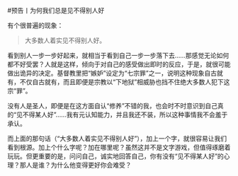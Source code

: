 #预告丨为何我们总是见不得别人好

有个很普遍的现象：

>大多数人着实见不得别人好。

看到别人一步一步好起来，就相当于看到自己一步一步落下去……那感觉无论如何都不好受罢？人就是这样，倾向于对自己的感受做出即时的反应，于是，就很可能做出诡异的决定。基督教里把“嫉妒”设定为“七宗罪”之一，说明这种现象自古就有，不仅自古就有，而且即便是宗教以“下地狱”相威胁也挡不住绝大多数人犯下这宗“罪”。

没有人是圣人，即便是在这方面自认“修养”不错的我，也会时不时意识到自己真的“见不得某人好”……我有元认知能力，并且我还不装，所以这种事情我不会羞于承认。

而上面的那句话（“大多数人着实见不得别人好”），加上一个字，就很容易让我们看到根源。加上个什么字呢？加在哪里呢？虽然这并不是文字游戏，但值得琢磨着玩玩。但更重要的是，问问自己，诚实地回答自己，你有没有“见不得某人好”的心理？那人是谁？为什么他变得更好你会难受？
